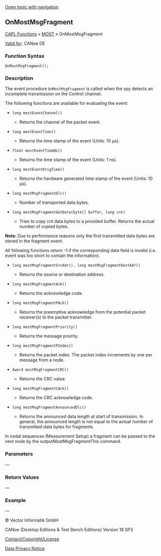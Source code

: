 [Open topic with navigation](../../../../../CANoeDEFamily.htm#Topics/CAPLFunctions/MOST/EventProcedures/CAPLfunctionOnMOSTMsgFragment.md)

## OnMostMsgFragment

[CAPL Functions](../../CAPLfunctions.md) » [MOST](../CAPLfunctionsMOSTOverview.md) » OnMostMsgFragment

[Valid for](../../../Shared/FeatureAvailability.md): CANoe DE

### Function Syntax

```plaintext
OnMostMsgFragment();
```

### Description

The event procedure `OnMostMsgFragment` is called when the spy detects an incomplete transmission on the Control channel.

The following functions are available for evaluating the event:

- `long mostEventChannel()`
  - Returns the channel of the packet event.

- `long mostEventTime()`
  - Returns the time stamp of the event (Units: 10 µs).

- `float mostEventTimeNs()`
  - Returns the time stamp of the event (Units: 1 ns).

- `long mostEventOrigTime()`
  - Returns the hardware generated time stamp of the event (Units: 10 µs).

- `long mostMsgFragmentDlc()`
  - Number of transported data bytes.

- `long mostMsgFragmentGetData(byte[] buffer, long cnt)`
  - Tries to copy cnt data bytes to a provided buffer. Returns the actual number of copied bytes.

**Note:** Due to performance reasons only the first transmitted data bytes are stored in the fragment event.

All following functions return -1 if the corresponding data field is invalid (i.e. event was too short to contain the information).

- `long mostMsgFragmentSrcAdr(), long mostMsgFragmentDestAdr()`
  - Returns the source or destination address.

- `long mostMsgFragmentAck()`
  - Returns the acknowledge code.

- `long mostMsgFragmentPAck()`
  - Returns the preemptive acknowledge from the potential packet receiver(s) to the packet transmitter.

- `long mostMsgFragmentPriority()`
  - Returns the message priority.

- `long mostMsgFragmentPIndex()`
  - Returns the packet index. The packet index increments by one per message from a node.

- `dword mostMsgFragmentCRC()`
  - Returns the CRC value.

- `long mostMsgFragmentCAck()`
  - Returns the CRC acknowledge code.

- `long mostMsgFragmentAnnouncedDlc()`
  - Returns the announced data length at start of transmission. In general, the announced length is not equal to the actual number of transmitted data bytes for fragments.

In nodal sequences (Measurement Setup) a fragment can be passed to the next node by the outputMostMsgFragmentThis command.

### Parameters

—

### Return Values

—

### Example

—

© Vector Informatik GmbH

CANoe (Desktop Editions & Test Bench Editions) Version 18 SP3

[Contact/Copyright/License](../../../Shared/ContactCopyrightLicense.md)

[Data Privacy Notice](https://www.vector.com/int/en/company/get-info/privacy-policy/)